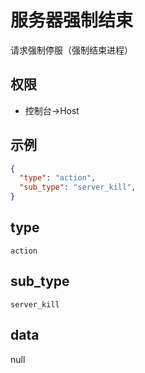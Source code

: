 # 服务器强制结束

请求强制停服（强制结束进程）

## 权限

- 控制台->Host

## 示例

```json
{
  "type": "action",
  "sub_type": "server_kill",
}
```

## type

`action`

## sub_type

`server_kill`

## data

null
